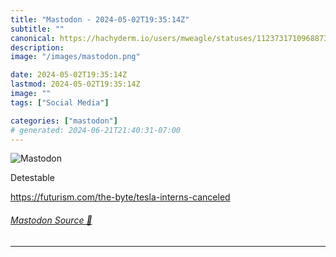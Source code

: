 ```yaml
---
title: "Mastodon - 2024-05-02T19:35:14Z"
subtitle: ""
canonical: https://hachyderm.io/users/mweagle/statuses/112373171096887350
description:
image: "/images/mastodon.png"

date: 2024-05-02T19:35:14Z
lastmod: 2024-05-02T19:35:14Z
image: ""
tags: ["Social Media"]

categories: ["mastodon"]
# generated: 2024-06-21T21:40:31-07:00
---
```

![Mastodon](/images/mastodon.png)

<p>Detestable </p><p><a href="https://futurism.com/the-byte/tesla-interns-canceled" target="_blank" rel="nofollow noopener noreferrer" translate="no"><span class="invisible">https://</span><span class="ellipsis">futurism.com/the-byte/tesla-in</span><span class="invisible">terns-canceled</span></a></p>


###### [Mastodon Source 🐘](https://hachyderm.io/@mweagle/112373171096887350)

___
